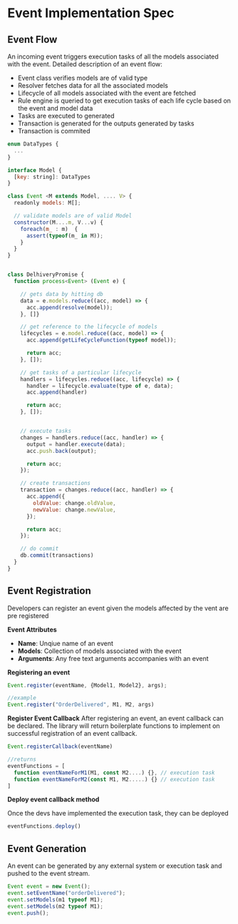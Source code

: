 # Event Implementation Spec


## Event Flow

An incoming event triggers execution tasks of all the models associated with the event. Detailed description of an event flow: 

- Event class verifies models are of valid type
- Resolver fetches data for all the associated models
- Lifecycle of all models associated with the event are fetched
- Rule engine is queried to get execution tasks of each life cycle based on the event and model data
- Tasks are executed to generated 
- Transaction is generated for the outputs generated by tasks
- Transaction is commited


```javascript
enum DataTypes {
  ...
}

interface Model {
  [key: string]: DataTypes
}

class Event <M extends Model, .... V> {
  readonly models: M[];

  // validate models are of valid Model
  constructor(M....m, V...v) {
    foreach(m_ : m)  {
      assert(typeof(m_ in M));
    }
  }
}


class DelhiveryPromise {
  function process<Event> (Event e) {

    // gets data by hitting db
    data = e.models.reduce((acc, model) => {
      acc.append(resolve(model));
    }, []}

    // get reference to the lifecycle of models
    lifecycles = e.model.reduce((acc, model) => {
      acc.append(getLifeCycleFunction(typeof model));

      return acc;
    }, []);

    // get tasks of a particular lifecycle
    handlers = lifecycles.reduce((acc, lifecycle) => {
      handler = lifecycle.evaluate(type of e, data);
      acc.append(handler)

      return acc;
    }, []);


    // execute tasks
    changes = handlers.reduce((acc, handler) => {
      output = handler.execute(data);
      acc.push.back(output);

      return acc;
    });

    // create transactions
    transaction = changes.reduce((acc, handler) => {
      acc.append({
        oldValue: change.oldValue,
        newValue: change.newValue,
      });

      return acc;
    });

    // do commit
    db.commit(transactions)
  }
}

```



## Event Registration

Developers can register an event given the models affected by the vent are pre registered

**Event Attributes**

- **Name**: Unqiue name of an event
- **Models**: Collection of models associated with the event
- **Arguments**: Any free text arguments accompanies with an event

**Registering an event**

```javascript
Event.register(eventName, {Model1, Model2}, args);

//example
Event.register("OrderDelivered", M1, M2, args)
```

**Register Event Callback**
After registering an event, an event callback can be declared. The library will return boilerplate functions to implement on successful registration of an event callback.

```javascript
Event.registerCallback(eventName)

//returns
eventFunctions = [
  function eventNameForM1(M1, const M2....) {}, // execution task
  function eventNameForM2(const M1, M2.....) {} // execution task
]
```

**Deploy event callback method**

Once the devs have implemented the execution task, they can be deployed

```javascript
eventFunctions.deploy()
```

## Event Generation

An event can be generated by any external system or execution task and pushed to the event stream.

```javascript
Event event = new Event();
event.setEventName("orderDelivered");
event.setModels(m1 typeof M1);
event.setModels(m2 typeof M1);
event.push();
```